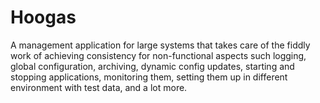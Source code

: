 # Hoogas
A management application for large systems that takes care of the fiddly work of achieving consistency for non-functional aspects such logging, global configuration, archiving, dynamic config updates, starting and stopping applications, monitoring them, setting them up in different environment with test data, and a lot more.
